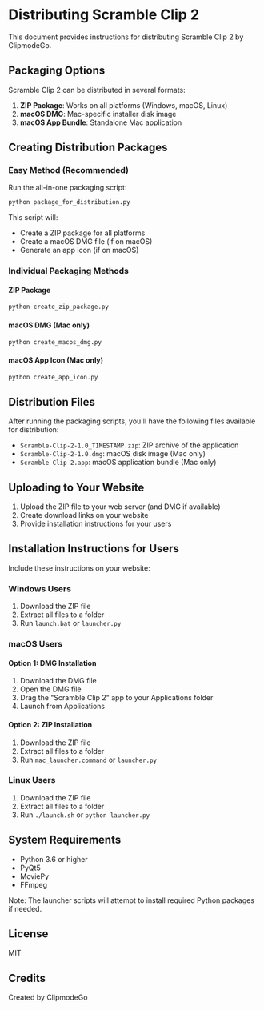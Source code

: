 # Distributing Scramble Clip 2

This document provides instructions for distributing Scramble Clip 2 by ClipmodeGo.

## Packaging Options

Scramble Clip 2 can be distributed in several formats:

1. **ZIP Package**: Works on all platforms (Windows, macOS, Linux)
2. **macOS DMG**: Mac-specific installer disk image
3. **macOS App Bundle**: Standalone Mac application

## Creating Distribution Packages

### Easy Method (Recommended)

Run the all-in-one packaging script:

```bash
python package_for_distribution.py
```

This script will:
- Create a ZIP package for all platforms
- Create a macOS DMG file (if on macOS)
- Generate an app icon (if on macOS)

### Individual Packaging Methods

#### ZIP Package

```bash
python create_zip_package.py
```

#### macOS DMG (Mac only)

```bash
python create_macos_dmg.py
```

#### macOS App Icon (Mac only)

```bash
python create_app_icon.py
```

## Distribution Files

After running the packaging scripts, you'll have the following files available for distribution:

- `Scramble-Clip-2-1.0_TIMESTAMP.zip`: ZIP archive of the application
- `Scramble-Clip-2-1.0.dmg`: macOS disk image (Mac only)
- `Scramble Clip 2.app`: macOS application bundle (Mac only)

## Uploading to Your Website

1. Upload the ZIP file to your web server (and DMG if available)
2. Create download links on your website
3. Provide installation instructions for your users

## Installation Instructions for Users

Include these instructions on your website:

### Windows Users

1. Download the ZIP file
2. Extract all files to a folder
3. Run `launch.bat` or `launcher.py`

### macOS Users

#### Option 1: DMG Installation
1. Download the DMG file
2. Open the DMG file
3. Drag the "Scramble Clip 2" app to your Applications folder
4. Launch from Applications

#### Option 2: ZIP Installation
1. Download the ZIP file
2. Extract all files to a folder
3. Run `mac_launcher.command` or `launcher.py`

### Linux Users

1. Download the ZIP file
2. Extract all files to a folder
3. Run `./launch.sh` or `python launcher.py`

## System Requirements

- Python 3.6 or higher
- PyQt5
- MoviePy
- FFmpeg

Note: The launcher scripts will attempt to install required Python packages if needed.

## License

MIT

## Credits

Created by ClipmodeGo 